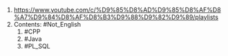 1. https://www.youtube.com/c/%D9%85%D8%AD%D9%85%D8%AF%D8%A7%D9%84%D8%AF%D8%B3%D9%88%D9%82%D9%89/playlists
2. Contents: #Not_English 
	1. #CPP 
	2. #Java 
	3. #PL_SQL 